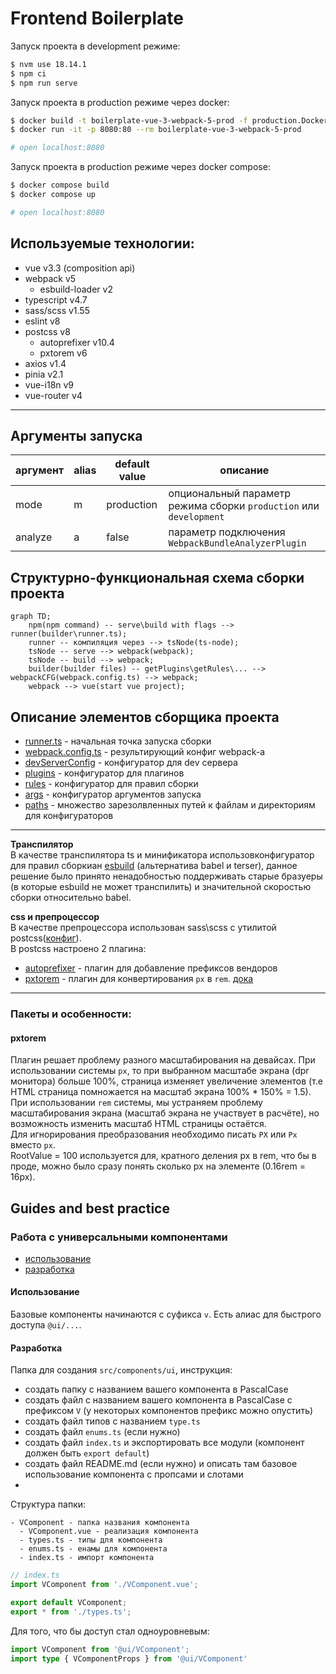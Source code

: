 # Frontend Boilerplate

Запуск проекта в development режиме:

```bash
$ nvm use 18.14.1
$ npm ci
$ npm run serve
```

Запуск проекта в production режиме через docker:

```bash
$ docker build -t boilerplate-vue-3-webpack-5-prod -f production.Dockerfile .
$ docker run -it -p 8080:80 --rm boilerplate-vue-3-webpack-5-prod

# open localhost:8080
```

Запуск проекта в production режиме через docker compose:

```bash
$ docker compose build
$ docker compose up

# open localhost:8080
```

## Используемые технологии:
- vue v3.3 (composition api)
- webpack v5
  - esbuild-loader v2
- typescript v4.7
- sass/scss v1.55
- eslint v8
- postcss v8
  - autoprefixer v10.4
  - pxtorem v6
- axios v1.4
- pinia v2.1
- vue-i18n v9
- vue-router v4
  
---

## Аргументы запуска
аргумент | alias | default value | описание
---------|-------|---------------|---------
mode | m | production | опциональный параметр режима сборки `production` или `development`
analyze| a | false | параметр подключения `WebpackBundleAnalyzerPlugin`

## Структурно-функциональная схема сборки проекта
```mermaid
graph TD;
    npm(npm command) -- serve\build with flags --> runner(builder\runner.ts);
    runner -- компиляция через --> tsNode(ts-node);
    tsNode -- serve --> webpack(webpack);
    tsNode -- build --> webpack;
    builder(builder files) -- getPlugins\getRules\... --> webpackCFG(webpack.config.ts) --> webpack;
    webpack --> vue(start vue project);
```

## Описание элементов сборщика проекта
- [runner.ts](builder/devServerConfig.ts) - начальная точка запуска сборки
- [webpack.config.ts](webpack.config.ts) - результирующий конфиг webpack-а
- [devServerConfig](builder/devServerConfig.ts) - конфигуратор для dev сервера
- [plugins](builder/plugins.ts) - конфигуратор для плагинов
- [rules](builder/rules.ts) - конфигуратор для правил сборки
- [args](builder/args.ts) - конфигуратор аргументов запуска
- [paths](builder/paths.ts) - множество зарезолвленных путей к файлам и директориям для конфигураторов

---

**Транспилятор**<br>
В качестве транспилятора ts и минификатора использовконфигуратор для правил сборкиан [esbuild](https://esbuild.github.io) (альтернатива babel и terser),
данное решение было принято ненадобностью поддерживать старые бразуеры (в которые esbuild не может транспилить)
и значительной скоростью сборки относительно babel.

**css и препроцессор**<br>
В качестве препроцессора использован sass\scss с утилитой postcss([конфиг](postcss.config.js)).<br>
В postcss настроено 2 плагина:
- [autoprefixer](https://github.com/postcss/autoprefixer) - плагин для добавление префиксов вендоров
- [pxtorem](https://github.com/cuth/postcss-pxtorem) - плагин для конвертирования `px` в `rem`. [дока](#pxtorem)
---
### Пакеты и особенности:

#### **pxtorem**
Плагин решает проблему разного масштабирования на девайсах.
При использовании системы `px`, то при выбранном масштабе экрана (dpr монитора) больше 100%,
страница изменяет увеличение элементов (т.е HTML страница помножается на масштаб экрана 100% * 150% = 1.5).
При использовании `rem` системы, мы устраняем проблему масштабирования экрана (масштаб экрана не участвует в расчёте),
но возможность изменить масштаб HTML страницы остаётся.
<br>Для игнорирования преобразования необходимо писать `PX` или `Px` вместо `px`.
<br>RootValue = 100 используется для, кратного деления px в rem, что бы в проде, можно было сразу понять сколько px на элементе (0.16rem = 16px).

## Guides and best practice

### Работа с универсальными компонентами
- [использование](#использование)
- [разработка](#разработка)

#### **Использование**
Базовые компоненты начинаются с суфикса `v`. Есть алиас для быстрого доступа `@ui/...`.

#### **Разработка**
Папка для создания `src/components/ui`, инструкция:
- создать папку с названием вашего компонента в PascalCase
- создать файл с названием вашего компонента в PascalCase c префиксом `V`
(у некоторых компонентов префикс можно опустить)
- создать файл типов с названием `type.ts`
- создать файл `enums.ts` (если нужно) 
- создать файл `index.ts` и экспортировать все модули (компонент должен быть `export default`)
- создать файл README.md (если нужно) и описать там базовое использование компонента с пропсами и слотами
- 

Структура папки:
```
- VComponent - папка названия компонента
  - VComponent.vue - реализация компонента
  - types.ts - типы для компонента
  - enums.ts - енамы для компонента
  - index.ts - импорт компонента
```
```ts
// index.ts
import VComponent from './VComponent.vue';

export default VComponent;
export * from './types.ts';
```

Для того, что бы доступ стал одноуровневым:
```ts
import VComponent from '@ui/VComponent';
import type { VComponentProps } from '@ui/VComponent'
```
